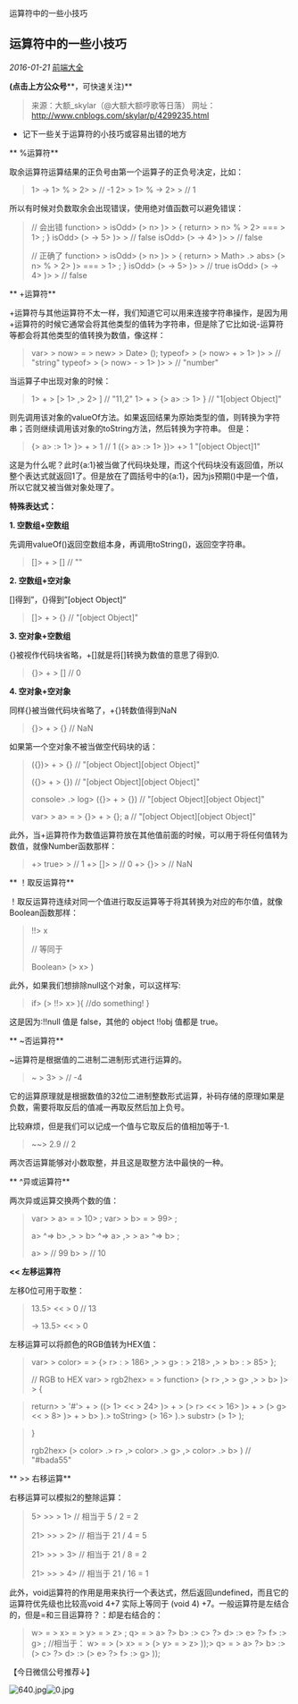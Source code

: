 运算符中的一些小技巧

##  运算符中的一些小技巧

 *2016-01-21*  [前端大全]()

****(点击上方公众号******，可快速关注)**
> 来源：大额_skylar（@大额大额哼歌等日落）
> 网址：http://www.cnblogs.com/skylar/p/4299235.html

- 记下一些关于运算符的小技巧或容易出错的地方

** %运算符**

取余运算符运算结果的正负号由第一个运算子的正负号决定，比如：

> 1>  -> 1>  % > 2>   > // -1
> 2>   > 1>  % -> 2>   > // 1

所以有时候对负数取余会出现错误，使用绝对值函数可以避免错误：

> // 会出错
> function>   > isOdd> (> n> )>   > {
> return>   > n>  % > 2>  === > 1> ;
> }
> isOdd> (> -> 5> )>   > // false
> isOdd> (> -> 4> )>   > // false
>
> // 正确了
> function>   > isOdd> (> n> )>   > {
> return>   > Math> .> abs> (> n>  % > 2> )>  === > 1> ;
> }
> isOdd> (> -> 5> )>   > // true
> isOdd> (> -> 4> )>   > // false

** +运算符**

+运算符与其他运算符不太一样，我们知道它可以用来连接字符串操作，是因为用+运算符的时候它通常会将其他类型的值转为字符串，但是除了它比如说-运算符等都会将其他类型的值转换为数值，像这样：

> var>   > now>  = > new>   > Date> ();
> typeof>   > (> now>  + > 1> )>   > // "string"
> typeof>   > (> now>  - > 1> )>   > // "number"

当运算子中出现对象的时候：

> 1>  + > [> 1> ,> 2> ]
> // "11,2"
> 1>  + > {> a> :> 1> }
> // "1[object Object]"

则先调用该对象的valueOf方法。如果返回结果为原始类型的值，则转换为字符串；否则继续调用该对象的toString方法，然后转换为字符串。
但是：

> {> a> :> 1> }>  + > 1
> // 1
> ({> a> :> 1> })> +> 1
> "[object Object]1"

这是为什么呢？此时{a:1}被当做了代码块处理，而这个代码块没有返回值，所以整个表达式就返回1了。但是放在了圆括号中的{a:1}，因为js预期()中是一个值，所以它就又被当做对象处理了。

**特殊表达式：**

**1. 空数组+空数组**

先调用valueOf()返回空数组本身，再调用toString()，返回空字符串。

> []>  + > []
> // ""

**2. 空数组+空对象**

[]得到”，{}得到”[object Object]“

> []>  + > {}
> // "[object Object]"

**3. 空对象+空数组**

{}被视作代码块省略，+[]就是将[]转换为数值的意思了得到0.

> {}>  + > []
> // 0

**4. 空对象+空对象**

同样{}被当做代码块省略了，+{}转数值得到NaN

> {}>  + > {}
> // NaN

如果第一个空对象不被当做空代码块的话：

> ({})>  + > {}
> // "[object Object][object Object]"
>
> ({}>  + > {})
> // "[object Object][object Object]"
>
> console> .> log> ({}>  + > {})
> // "[object Object][object Object]"
>
> var>   > a>  = > {}>  + > {};
> a
> // "[object Object][object Object]"

此外，当+运算符作为数值运算符放在其他值前面的时候，可以用于将任何值转为数值，就像Number函数那样：

> +> true>   > // 1
> +> []>   > // 0
> +> {}>   > // NaN

** ！取反运算符**

！取反运算符连续对同一个值进行取反运算等于将其转换为对应的布尔值，就像Boolean函数那样：

> !!> x
>
> // 等同于
>
> Boolean> (> x> )

此外，如果我们想排除null这个对象，可以这样写:

> if> (> !!> x> ){
> //do something!
> }

这是因为:!!null 值是 false，其他的 object !!obj 值都是 true。

** ~否运算符**

~运算符是根据值的二进制二进制形式进行运算的。

> ~ > 3>   > // -4

它的运算原理就是根据数值的32位二进制整数形式运算，补码存储的原理如果是负数，需要将取反后的值减一再取反然后加上负号。

比较麻烦，但是我们可以记成一个值与它取反后的值相加等于-1.

> ~~> 2.9
> // 2

两次否运算能够对小数取整，并且这是取整方法中最快的一种。

** ^异或运算符**

两次异或运算交换两个数的值：

> var>   > a>  = > 10> ;
> var>   > b>  = > 99> ;
>
> a> ^=> b> ,>   > b> ^=> a> ,>   > a> ^=> b> ;
>
> a>   > // 99
> b>   > // 10

**<< 左移运算符**

左移0位可用于取整：

> 13.5>  << > 0
> // 13
>
> -> 13.5>  << > 0

左移运算可以将颜色的RGB值转为HEX值：

> var>   > color>  = > {> r> : > 186> ,>   > g> : > 218> ,>   > b> : > 85> };
>
> // RGB to HEX
> var>   > rgb2hex>  = > function> (> r> ,>   > g> ,>   > b> )>   > {

> return>   > '#'>  + > ((> 1>  << > 24> )>  + > (> r>  << > 16> )>  + > (> g>  << > 8> )>  + > b> ).> toString> (> 16> ).> substr> (> 1> );

> }
>
> rgb2hex> (> color> .> r> ,> color> .> g> ,> color> .> b> )
> // "#bada55"

** >> 右移运算**

右移运算可以模拟2的整除运算：

> 5>  >> > 1>
> // 相当于 5 / 2 = 2
>
> 21>  >> > 2>
> // 相当于 21 / 4 = 5
>
> 21>  >> > 3>
> // 相当于 21 / 8 = 2
>
> 21>  >> > 4>
> // 相当于 21 / 16 = 1

此外，void运算符的作用是用来执行一个表达式，然后返回undefined，而且它的运算符优先级也比较高void 4+7 实际上等同于 (void 4) +7。一般运算符是左结合的，但是=和三目运算符？：却是右结合的：

> w>  = > x>  = > y>  = > z> ;
> q>  = > a> ?> b> :> c> ?> d> :> e> ?> f> :> g> ;
> //相当于：
> w>  = > (> x>  = > (> y>  = > z> ));>
> q>  = > a> ?> b> :> (> c> ?> d> :> (> e> ?> f> :> g> ));

【今日微信公号推荐↓】

![640.jpg](../_resources/8af1295c3496d0c948d85db22640dc98.jpg)![0.jpg](../_resources/be1b9bda2a0d3091483ad4b15687e7ce.jpg)